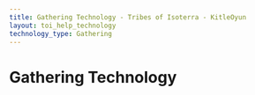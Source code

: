 ```yaml
---
title: Gathering Technology - Tribes of Isoterra - KitleOyun
layout: toi_help_technology
technology_type: Gathering
---
```


<h1 class="h1">Gathering Technology</h1>
